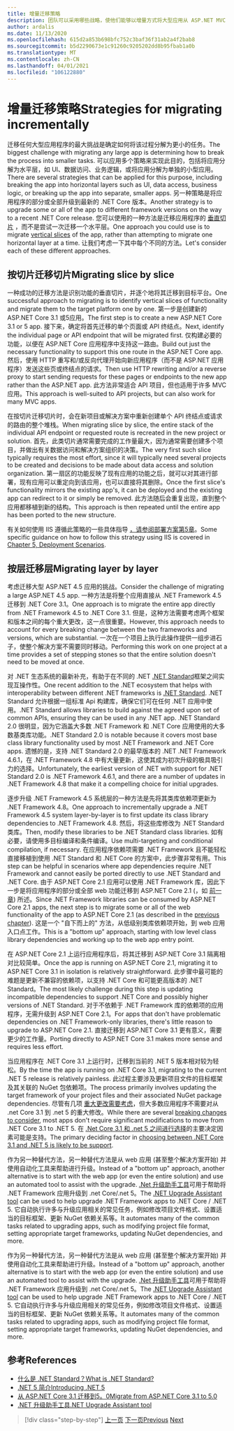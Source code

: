 ```yaml
---
title: 增量迁移策略
description: 团队可以采用哪些战略，使他们能够以增量方式将大型应用从 ASP.NET MVC 迁移到 .NET Core？
author: ardalis
ms.date: 11/13/2020
ms.openlocfilehash: 615d2a853b698bfc752c3baf36f31ab2a4f2bab8
ms.sourcegitcommit: b5d2290673e1c91260c9205202dd8b95fbab1a0b
ms.translationtype: MT
ms.contentlocale: zh-CN
ms.lasthandoff: 04/01/2021
ms.locfileid: "106122880"
---
```

# <a name="strategies-for-migrating-incrementally"></a><span data-ttu-id="1193b-103">增量迁移策略</span><span class="sxs-lookup"><span data-stu-id="1193b-103">Strategies for migrating incrementally</span></span>

<span data-ttu-id="1193b-104">迁移任何大型应用程序的最大挑战是确定如何将该过程分解为更小的任务。</span><span class="sxs-lookup"><span data-stu-id="1193b-104">The biggest challenge with migrating any large app is determining how to break the process into smaller tasks.</span></span> <span data-ttu-id="1193b-105">可以应用多个策略来实现此目的，包括将应用分解为水平层，如 UI、数据访问、业务逻辑，或将应用分解为单独的小型应用。</span><span class="sxs-lookup"><span data-stu-id="1193b-105">There are several strategies that can be applied for this purpose, including breaking the app into horizontal layers such as UI, data access, business logic, or breaking up the app into separate, smaller apps.</span></span> <span data-ttu-id="1193b-106">另一种策略是将应用程序的部分或全部升级到最新的 .NET Core 版本。</span><span class="sxs-lookup"><span data-stu-id="1193b-106">Another strategy is to upgrade some or all of the app to different framework versions on the way to a recent .NET Core release.</span></span> <span data-ttu-id="1193b-107">您可以使用的一种方法是迁移应用程序的 [垂直切片](https://deviq.com/practices/vertical-slices) ，而不是尝试一次迁移一个水平层。</span><span class="sxs-lookup"><span data-stu-id="1193b-107">One approach you could use is to migrate [vertical slices](https://deviq.com/practices/vertical-slices) of the app, rather than attempting to migrate one horizontal layer at a time.</span></span> <span data-ttu-id="1193b-108">让我们考虑一下其中每个不同的方法。</span><span class="sxs-lookup"><span data-stu-id="1193b-108">Let's consider each of these different approaches.</span></span>

## <a name="migrating-slice-by-slice"></a><span data-ttu-id="1193b-109">按切片迁移切片</span><span class="sxs-lookup"><span data-stu-id="1193b-109">Migrating slice by slice</span></span>

<span data-ttu-id="1193b-110">一种成功的迁移方法是识别功能的垂直切片，并逐个地将其迁移到目标平台。</span><span class="sxs-lookup"><span data-stu-id="1193b-110">One successful approach to migrating is to identify vertical slices of functionality and migrate them to the target platform one by one.</span></span> <span data-ttu-id="1193b-111">第一步是创建新的 ASP.NET Core 3.1 或5应用。</span><span class="sxs-lookup"><span data-stu-id="1193b-111">The first step is to create a new ASP.NET Core 3.1 or 5 app.</span></span> <span data-ttu-id="1193b-112">接下来，确定将首先迁移的单个页面或 API 终结点。</span><span class="sxs-lookup"><span data-stu-id="1193b-112">Next, identify the individual page or API endpoint that will be migrated first.</span></span> <span data-ttu-id="1193b-113">仅构建必要的功能，以便在 ASP.NET Core 应用程序中支持这一路由。</span><span class="sxs-lookup"><span data-stu-id="1193b-113">Build out just the necessary functionality to support this one route in the ASP.NET Core app.</span></span> <span data-ttu-id="1193b-114">然后，使用 HTTP 重写和/或反向代理开始向新应用程序（而不是 ASP.NET 应用程序）发送这些页或终结点的请求。</span><span class="sxs-lookup"><span data-stu-id="1193b-114">Then use HTTP rewriting and/or a reverse proxy to start sending requests for these pages or endpoints to the new app rather than the ASP.NET app.</span></span> <span data-ttu-id="1193b-115">此方法非常适合 API 项目，但也适用于许多 MVC 应用。</span><span class="sxs-lookup"><span data-stu-id="1193b-115">This approach is well-suited to API projects, but can also work for many MVC apps.</span></span>

<span data-ttu-id="1193b-116">在按切片迁移切片时，会在新项目或解决方案中重新创建单个 API 终结点或请求的路由的整个堆栈。</span><span class="sxs-lookup"><span data-stu-id="1193b-116">When migrating slice by slice, the entire stack of the individual API endpoint or requested route is recreated in the new project or solution.</span></span> <span data-ttu-id="1193b-117">首先，此类切片通常需要完成的工作量最大，因为通常需要创建多个项目，并做出有关数据访问和解决方案组织的决策。</span><span class="sxs-lookup"><span data-stu-id="1193b-117">The very first such slice typically requires the most effort, since it will typically need several projects to be created and decisions to be made about data access and solution organization.</span></span> <span data-ttu-id="1193b-118">第一扇区的功能反映了现有应用的功能之后，就可以对其进行部署，现有应用可以重定向到该应用，也可以直接将其删除。</span><span class="sxs-lookup"><span data-stu-id="1193b-118">Once the first slice's functionality mirrors the existing app's, it can be deployed and the existing app can redirect to it or simply be removed.</span></span> <span data-ttu-id="1193b-119">此方法随后会重复出现，直到整个应用都移植到新的结构。</span><span class="sxs-lookup"><span data-stu-id="1193b-119">This approach is then repeated until the entire app has been ported to the new structure.</span></span>

<span data-ttu-id="1193b-120">有关如何使用 IIS 遵循此策略的一些具体指导 [，请参阅部署方案第5章](deployment-scenarios.md)。</span><span class="sxs-lookup"><span data-stu-id="1193b-120">Some specific guidance on how to follow this strategy using IIS is covered in [Chapter 5, Deployment Scenarios](deployment-scenarios.md).</span></span>

## <a name="migrating-layer-by-layer"></a><span data-ttu-id="1193b-121">按层迁移层</span><span class="sxs-lookup"><span data-stu-id="1193b-121">Migrating layer by layer</span></span>

<span data-ttu-id="1193b-122">考虑迁移大型 ASP.NET 4.5 应用的挑战。</span><span class="sxs-lookup"><span data-stu-id="1193b-122">Consider the challenge of migrating a large ASP.NET 4.5 app.</span></span> <span data-ttu-id="1193b-123">一种方法是将整个应用直接从 .NET Framework 4.5 迁移到 .NET Core 3.1。</span><span class="sxs-lookup"><span data-stu-id="1193b-123">One approach is to migrate the entire app directly from .NET Framework 4.5 to .NET Core 3.1.</span></span> <span data-ttu-id="1193b-124">但是，这种方法需要考虑两个框架和版本之间的每个重大更改，这一点很重要。</span><span class="sxs-lookup"><span data-stu-id="1193b-124">However, this approach needs to account for every breaking change between the two frameworks and versions, which are substantial.</span></span> <span data-ttu-id="1193b-125">一次在一个项目上执行此操作提供一组步进石子，使整个解决方案不需要同时移动。</span><span class="sxs-lookup"><span data-stu-id="1193b-125">Performing this work on one project at a time provides a set of stepping stones so that the entire solution doesn't need to be moved at once.</span></span>

<span data-ttu-id="1193b-126">对 .NET 生态系统的最新补充，有助于在不同的 .NET [.NET Standard](https://dotnet.microsoft.com/platform/dotnet-standard)框架之间实现互操作性。</span><span class="sxs-lookup"><span data-stu-id="1193b-126">One recent addition to the .NET ecosystem that helps with interoperability between different .NET frameworks is [.NET Standard](https://dotnet.microsoft.com/platform/dotnet-standard).</span></span> <span data-ttu-id="1193b-127">.NET Standard 允许根据一组标准 Api 构建库，确保它们可在任何 .NET 应用中使用。</span><span class="sxs-lookup"><span data-stu-id="1193b-127">.NET Standard allows libraries to build against the agreed upon set of common APIs, ensuring they can be used in any .NET app.</span></span> <span data-ttu-id="1193b-128">.NET Standard 2.0 很明显，因为它涵盖大多数 .NET Framework 和 .NET Core 应用使用的大多数基类库功能。</span><span class="sxs-lookup"><span data-stu-id="1193b-128">.NET Standard 2.0 is notable because it covers most base class library functionality used by most .NET Framework and .NET Core apps.</span></span> <span data-ttu-id="1193b-129">遗憾的是，支持 .NET Standard 2.0 的最早版本的 .NET .NET Framework 4.6.1，在 .NET Framework 4.8 中有大量更新，这使其成为初次升级的极具吸引力的选择。</span><span class="sxs-lookup"><span data-stu-id="1193b-129">Unfortunately, the earliest version of .NET with support for .NET Standard 2.0 is .NET Framework 4.6.1, and there are a number of updates in .NET Framework 4.8 that make it a compelling choice for initial upgrades.</span></span>

<span data-ttu-id="1193b-130">逐步升级 .NET Framework 4.5 系统层的一种方法是先将其类库依赖项更新为 .NET Framework 4.8。</span><span class="sxs-lookup"><span data-stu-id="1193b-130">One approach to incrementally upgrade a .NET Framework 4.5 system layer-by-layer is to first update its class library dependencies to .NET Framework 4.8.</span></span> <span data-ttu-id="1193b-131">然后，将这些库修改为 .NET Standard 类库。</span><span class="sxs-lookup"><span data-stu-id="1193b-131">Then, modify these libraries to be .NET Standard class libraries.</span></span> <span data-ttu-id="1193b-132">如有必要，请使用多目标编译和条件编译。</span><span class="sxs-lookup"><span data-stu-id="1193b-132">Use multi-targeting and conditional compilation, if necessary.</span></span> <span data-ttu-id="1193b-133">在应用程序依赖项需要 .NET Framework 且不能轻松直接移植到使用 .NET Standard 和 .NET Core 的方案中，此步骤非常有用。</span><span class="sxs-lookup"><span data-stu-id="1193b-133">This step can be helpful in scenarios where app dependencies require .NET Framework and cannot easily be ported directly to use .NET Standard and .NET Core.</span></span> <span data-ttu-id="1193b-134">由于 ASP.NET Core 2.1 应用可以使用 .NET Framework 库，因此下一步是将应用程序的部分或全部 web 功能迁移到 ASP.NET Core 2.1 (，如 [前一章](choose-net-core-version.md)) 所述。</span><span class="sxs-lookup"><span data-stu-id="1193b-134">Since .NET Framework libraries can be consumed by ASP.NET Core 2.1 apps, the next step is to migrate some or all of the web functionality of the app to ASP.NET Core 2.1 (as described in the [previous chapter](choose-net-core-version.md)).</span></span> <span data-ttu-id="1193b-135">这是一个 "自下而上的" 方法，从低级别类库依赖项开始，到 web 应用入口点工作。</span><span class="sxs-lookup"><span data-stu-id="1193b-135">This is a "bottom up" approach, starting with low level class library dependencies and working up to the web app entry point.</span></span>

<span data-ttu-id="1193b-136">在 ASP.NET Core 2.1 上运行应用程序后，将其迁移到 ASP.NET Core 3.1 隔离相对比较简单。</span><span class="sxs-lookup"><span data-stu-id="1193b-136">Once the app is running on ASP.NET Core 2.1, migrating it to ASP.NET Core 3.1 in isolation is relatively straightforward.</span></span> <span data-ttu-id="1193b-137">此步骤中最可能的难题是更新不兼容的依赖项，以支持 .NET Core 和可能更高版本的 .NET Standard。</span><span class="sxs-lookup"><span data-stu-id="1193b-137">The most likely challenge during this step is updating incompatible dependencies to support .NET Core and possibly higher versions of .NET Standard.</span></span> <span data-ttu-id="1193b-138">对于不依赖于 .NET Framework 库的依赖项的应用程序，无需升级到 ASP.NET Core 2.1。</span><span class="sxs-lookup"><span data-stu-id="1193b-138">For apps that don't have problematic dependencies on .NET Framework-only libraries, there's little reason to upgrade to ASP.NET Core 2.1.</span></span> <span data-ttu-id="1193b-139">直接迁移到 ASP.NET Core 3.1 更有意义，需要更少的工作量。</span><span class="sxs-lookup"><span data-stu-id="1193b-139">Porting directly to ASP.NET Core 3.1 makes more sense and requires less effort.</span></span>

<span data-ttu-id="1193b-140">当应用程序在 .NET Core 3.1 上运行时，迁移到当前的 .NET 5 版本相对较为轻松。</span><span class="sxs-lookup"><span data-stu-id="1193b-140">By the time the app is running on .NET Core 3.1, migrating to the current .NET 5 release is relatively painless.</span></span> <span data-ttu-id="1193b-141">此过程主要涉及更新项目文件的目标框架及其关联的 NuGet 包依赖项。</span><span class="sxs-lookup"><span data-stu-id="1193b-141">The process primarily involves updating the target framework of your project files and their associated NuGet package dependencies.</span></span> <span data-ttu-id="1193b-142">尽管有几项 [重大更改需要考虑](../../core/compatibility/5.0.md)，但大多数应用程序不需要对从 .net Core 3.1 到 .net 5 的重大修改。</span><span class="sxs-lookup"><span data-stu-id="1193b-142">While there are several [breaking changes to consider](../../core/compatibility/5.0.md), most apps don't require significant modifications to move from .NET Core 3.1 to .NET 5.</span></span> <span data-ttu-id="1193b-143">在 [.Net Core 3.1 和 .net 5 之间进行选择](choose-net-core-version.md)的主要决定因素可能是支持。</span><span class="sxs-lookup"><span data-stu-id="1193b-143">The primary deciding factor in [choosing between .NET Core 3.1 and .NET 5 is likely to be support](choose-net-core-version.md).</span></span>

<span data-ttu-id="1193b-144">作为另一种替代方法，另一种替代方法是从 web 应用 (甚至整个解决方案开始) 并使用自动化工具来帮助进行升级。</span><span class="sxs-lookup"><span data-stu-id="1193b-144">Instead of a "bottom up" approach, another alternative is to start with the web app (or even the entire solution) and use an automated tool to assist with the upgrade.</span></span> <span data-ttu-id="1193b-145">[.Net 升级助手工具](https://aka.ms/dotnet-upgrade-assistant)可用于帮助将 .NET Framework 应用升级到 .net Core/.net 5。</span><span class="sxs-lookup"><span data-stu-id="1193b-145">The [.NET Upgrade Assistant tool](https://aka.ms/dotnet-upgrade-assistant) can be used to help upgrade .NET Framework apps to .NET Core / .NET 5.</span></span> <span data-ttu-id="1193b-146">它自动执行许多与升级应用相关的常见任务，例如修改项目文件格式、设置适当的目标框架、更新 NuGet 依赖关系等。</span><span class="sxs-lookup"><span data-stu-id="1193b-146">It automates many of the common tasks related to upgrading apps, such as modifying project file format, setting appropriate target frameworks, updating NuGet dependencies, and more.</span></span>

<span data-ttu-id="1193b-147">作为另一种替代方法，另一种替代方法是从 web 应用 (甚至整个解决方案开始) 并使用自动化工具来帮助进行升级。</span><span class="sxs-lookup"><span data-stu-id="1193b-147">Instead of a "bottom up" approach, another alternative is to start with the web app (or even the entire solution) and use an automated tool to assist with the upgrade.</span></span> <span data-ttu-id="1193b-148">[.Net 升级助手工具](https://aka.ms/dotnet-upgrade-assistant)可用于帮助将 .NET Framework 应用升级到 .net Core/.net 5。</span><span class="sxs-lookup"><span data-stu-id="1193b-148">The [.NET Upgrade Assistant tool](https://aka.ms/dotnet-upgrade-assistant) can be used to help upgrade .NET Framework apps to .NET Core / .NET 5.</span></span> <span data-ttu-id="1193b-149">它自动执行许多与升级应用相关的常见任务，例如修改项目文件格式、设置适当的目标框架、更新 NuGet 依赖关系等。</span><span class="sxs-lookup"><span data-stu-id="1193b-149">It automates many of the common tasks related to upgrading apps, such as modifying project file format, setting appropriate target frameworks, updating NuGet dependencies, and more.</span></span>

## <a name="references"></a><span data-ttu-id="1193b-150">参考</span><span class="sxs-lookup"><span data-stu-id="1193b-150">References</span></span>

- [<span data-ttu-id="1193b-151">什么是 .NET Standard？</span><span class="sxs-lookup"><span data-stu-id="1193b-151">What is .NET Standard?</span></span>](https://dotnet.microsoft.com/platform/dotnet-standard)
- [<span data-ttu-id="1193b-152">.NET 5 简介</span><span class="sxs-lookup"><span data-stu-id="1193b-152">Introducing .NET 5</span></span>](https://devblogs.microsoft.com/dotnet/introducing-net-5/)
- [<span data-ttu-id="1193b-153">从 ASP.NET Core 3.1 迁移到5。0</span><span class="sxs-lookup"><span data-stu-id="1193b-153">Migrate from ASP.NET Core 3.1 to 5.0</span></span>](/aspnet/core/migration/31-to-50)
- [<span data-ttu-id="1193b-154">.NET 升级助手工具</span><span class="sxs-lookup"><span data-stu-id="1193b-154">.NET Upgrade Assistant tool</span></span>](https://aka.ms/dotnet-upgrade-assistant)

>[!div class="step-by-step"]
><span data-ttu-id="1193b-155">[上一页](choose-net-core-version.md)
>[下一页](migrate-web-forms.md)</span><span class="sxs-lookup"><span data-stu-id="1193b-155">[Previous](choose-net-core-version.md)
[Next](migrate-web-forms.md)</span></span>
